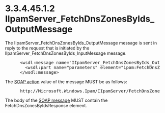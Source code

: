 <html dir="LTR" xmlns:mshelp="http://msdn.microsoft.com/mshelp" xmlns:ddue="http://ddue.schemas.microsoft.com/authoring/2003/5" xmlns:xlink="http://www.w3.org/1999/xlink" xmlns:tool="http://www.microsoft.com/tooltip">
 <body>
 <div id="header">
 <h1 class="heading">3.3.4.45.1.2 IIpamServer_FetchDnsZonesByIds_OutputMessage</h1>
 </div>
 <div id="mainSection">
 <div id="mainBody">
 <div id="allHistory" class="saveHistory"></div>
 <div id="sectionSection0" class="section" name="collapseableSection">
 

<p>The IIpamServer_FetchDnsZonesByIds_OutputMessage message is
sent in reply to the request that is initiated by the
IIpamServer_FetchDnsZonesByIds_InputMessage message.</p>

<dl>
<dd>
<div><pre> &lt;wsdl:message name=&quot;IIpamServer_FetchDnsZonesByIds_OutputMessage&quot;&gt;
   &lt;wsdl:part name=&quot;parameters&quot; element=&quot;ipam:FetchDnsZonesByIdsResponse&quot; /&gt;
 &lt;/wsdl:message&gt;
</pre></div>
</dd></dl>

<p>The <a href="21b4a631-8f28-420f-822f-c5f879d5046e.md#gt_c1358651-96c1-4ce0-8e1f-b0b7a94145e3">SOAP
action</a> value of the message MUST be as follows:</p>

<dl>
<dd>
<div><pre> http://Microsoft.Windows.Ipam/IIpamServer/FetchDnsZonesByIdsResponse
</pre></div>
</dd></dl>

<p>The body of the <a href="21b4a631-8f28-420f-822f-c5f879d5046e.md#gt_96185df3-4677-478c-b239-f72fcf514c59">SOAP message</a> MUST contain
the FetchDnsZonesByIdsResponse element.</p>


 </div>
 </div>
 </div>
 </body>
</html>